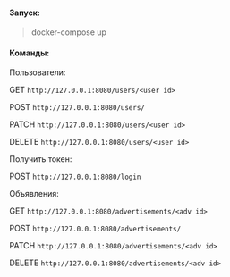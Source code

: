 #### Запуск:
> docker-compose up

#### Команды:

Пользователи:

GET `http://127.0.0.1:8080/users/<user id>`

POST `http://127.0.0.1:8080/users/`

PATCH `http://127.0.0.1:8080/users/<user id>`

DELETE `http://127.0.0.1:8080/users/<user id>`

Получить токен:

POST `http://127.0.0.1:8080/login`

Объявления:

GET `http://127.0.0.1:8080/advertisements/<adv id>`

POST `http://127.0.0.1:8080/advertisements/`

PATCH `http://127.0.0.1:8080/advertisements/<adv id>`

DELETE `http://127.0.0.1:8080/advertisements/<adv id>`
